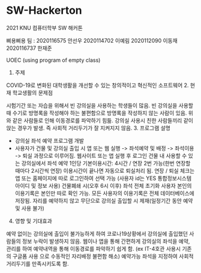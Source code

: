 # SW-Hackerton
2021 KNU 컴퓨터학부 SW 해커톤


삐용삐용 팀 : 2020116575 안선우 2020114702 이예림 2020112090 이동재 2020116737 한재준

UOEC (using program of empty class)


1.	주제

  COVID-19로 변화된 대학생활을 개선할 수 있는 창의적이고 혁신적인 소프트웨어
2.	현재 학교생활의 문제점

  시험기간 또는 자습을 위해서 빈 강의실을 사용하는 학생들이 많음.
  빈 강의실을 사용할 때 수기로 방명록을 작성해야 하는 불편함으로 방명록을 작성하지 않는 사람이 있음.
  위와 같은 사람들로 인해 이동경로를 파악하기 힘듦.
  강의실 사용시 친한 사람들끼리 같이 앉는 경우가 발생. 즉 사회적 거리두기가 잘 지켜지지 않음.
3.	프로그램 설명
  -	강의실 좌석 예약 프로그램 개발
  -	사용자가 건물 및 강의실 출입 시 
  앱 또는 웹 실행 -> 좌석예약 및 배정 -> 좌석이용 -> 퇴실 과정으로 이루어짐.
  웹사이트 또는 앱 실행 후 로그인
  건물 내 사용할 수 있는 강의실에서 좌석 예약
  1인당 기본이용시간: 4시간 / 연장 2번 가능(한번 연장할 때마다 2시간씩 연장)
  이용시간이 끝나면 자동으로 퇴실처리 됨.
  연장 / 퇴실 체크는 앱 또는 홈페이지에 따로 로그인하여 선택 가능
  (사용자 id는 YES 통합정보시스템 아이디 및 정보 사용)
  건물폐쇄 시(오후 6시 이후) 좌석 전체 초기화
  사용자 본인의 이용기록은 본인만 따로 확인 가능.
  모든 사용자의 이용기록은 전체 데이터베이스에 저장됨.
  자리를 예약하지 않고 무단으로 강의실 출입할 시 제재(일정기간 동안 예약 및 사용 불가)
4.	영향 및 기대효과

  예약 없이는 강의실에 출입이 불가능하게 하여 코로나19상황에서 강의실에 출입했던 사람들의 정보 누락이 발생하지 않음.
  웹이나 앱을 통해 간편하게 강의실의 좌석을 예약, 관리를 하여 예약내역을 통해 이동경로를 파악하기 쉽게 함. (ex IT-4호관 사용시 기존의 구글폼 사용    으로 수동적인 자리배정 불편함 해소)
  예약가능 좌석을 지정하여 사회적 거리두기를 만족시키도록 함.
